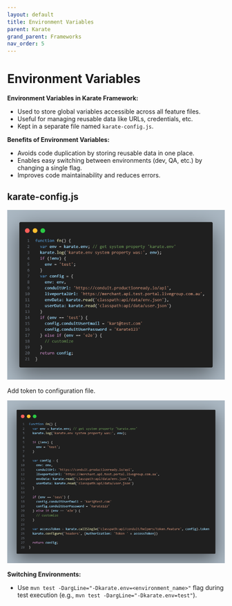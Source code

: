 ```yaml
---
layout: default
title: Environment Variables
parent: Karate
grand_parent: Frameworks
nav_order: 5
---
```


# Environment Variables

**Environment Variables in Karate Framework:**

- Used to store global variables accessible across all feature files.
- Useful for managing reusable data like URLs, credentials, etc.
- Kept in a separate file named `karate-config.js`.

**Benefits of Environment Variables:**

- Avoids code duplication by storing reusable data in one place.
- Enables easy switching between environments (dev, QA, etc.) by changing a single flag.
- Improves code maintainability and reduces errors.

## karate-config.js

![](/assets/images/karate/env-1.png)

Add token to configuration file.

![](/assets/images/karate/env-2.png)

**Switching Environments:**

- Use `mvn test -DargLine="-Dkarate.env=<environment_name>"` flag during test execution (e.g., `mvn test -DargLine="-Dkarate.env=test"`).